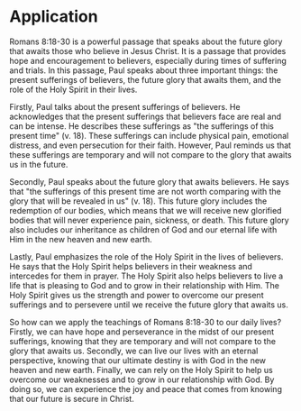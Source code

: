 # Application

Romans 8:18-30 is a powerful passage that speaks about the future glory that awaits those who believe in Jesus Christ. It is a passage that provides hope and encouragement to believers, especially during times of suffering and trials. In this passage, Paul speaks about three important things: the present sufferings of believers, the future glory that awaits them, and the role of the Holy Spirit in their lives.

Firstly, Paul talks about the present sufferings of believers. He acknowledges that the present sufferings that believers face are real and can be intense. He describes these sufferings as "the sufferings of this present time" (v. 18). These sufferings can include physical pain, emotional distress, and even persecution for their faith. However, Paul reminds us that these sufferings are temporary and will not compare to the glory that awaits us in the future.

Secondly, Paul speaks about the future glory that awaits believers. He says that "the sufferings of this present time are not worth comparing with the glory that will be revealed in us" (v. 18). This future glory includes the redemption of our bodies, which means that we will receive new glorified bodies that will never experience pain, sickness, or death. This future glory also includes our inheritance as children of God and our eternal life with Him in the new heaven and new earth.

Lastly, Paul emphasizes the role of the Holy Spirit in the lives of believers. He says that the Holy Spirit helps believers in their weakness and intercedes for them in prayer. The Holy Spirit also helps believers to live a life that is pleasing to God and to grow in their relationship with Him. The Holy Spirit gives us the strength and power to overcome our present sufferings and to persevere until we receive the future glory that awaits us.

So how can we apply the teachings of Romans 8:18-30 to our daily lives? Firstly, we can have hope and perseverance in the midst of our present sufferings, knowing that they are temporary and will not compare to the glory that awaits us. Secondly, we can live our lives with an eternal perspective, knowing that our ultimate destiny is with God in the new heaven and new earth. Finally, we can rely on the Holy Spirit to help us overcome our weaknesses and to grow in our relationship with God. By doing so, we can experience the joy and peace that comes from knowing that our future is secure in Christ.